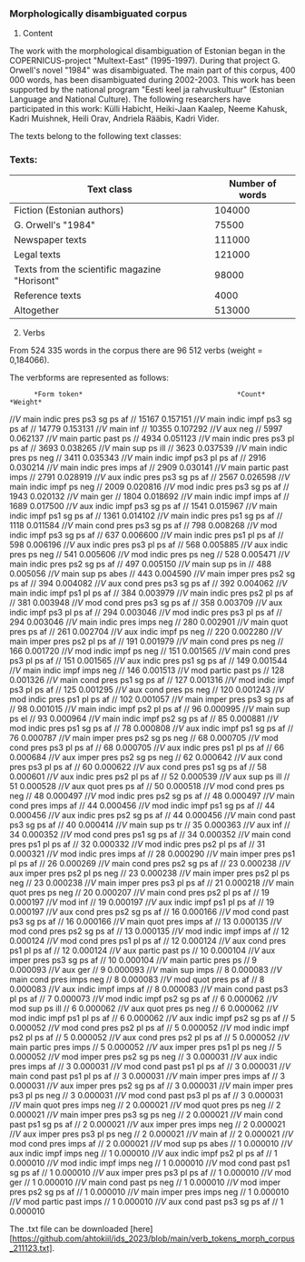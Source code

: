 ### Morphologically disambiguated corpus

1. Content

The work with the morphological disambiguation of Estonian began in the COPERNICUS-project "Multext-East" (1995-1997). During that project G. Orwell's novel "1984" was disambiguated. 
The main part of this corpus, 400 000 words, has been disambiguated during 2002-2003. This work has been supported by the national program "Eesti keel ja rahvuskultuur" 
(Estonian Language and National Culture). The following researchers have participated in this work: Külli Habicht, Heiki-Jaan Kaalep, Neeme Kahusk, Kadri Muishnek, 
Heili Orav, Andriela Rääbis, Kadri Vider.

The texts belong to the following text classes:

### Texts:

| Text class | Number of words |
|---------------------------------------|---------------|
| Fiction (Estonian authors) | 104000 |
| G. Orwell's "1984" | 75500 |
| Newspaper texts | 111000 |
| Legal texts | 121000 |
| Texts from the scientific magazine "Horisont" | 98000 |
| Reference texts | 4000 |
| Altogether | 513000 |

2. Verbs

From 524 335 words in the corpus there are 96 512 verbs (weight = 0,184066).

The verbforms are represented as follows:

          *Form token*                                      *Count*      *Weight*
          
//_V_ main indic pres ps3 sg ps af //             	 15167	  0.157151
//_V_ main indic impf ps3 sg ps af //             	 14779	  0.153131
//_V_ main inf //                                 	 10355	  0.107292
//_V_ aux neg //                                  	  5997	  0.062137
//_V_ main partic past ps //                      	  4934	  0.051123
//_V_ main indic pres ps3 pl ps af //             	  3693	  0.038265
//_V_ main sup ps ill //                          	  3623	  0.037539
//_V_ main indic pres ps neg //                   	  3411	  0.035343
//_V_ main indic impf ps3 pl ps af //             	  2916	  0.030214
//_V_ main indic pres imps af //                  	  2909	  0.030141
//_V_ main partic past imps //                    	  2791	  0.028919
//_V_ aux indic pres ps3 sg ps af //              	  2567	  0.026598
//_V_ main indic impf ps neg //                   	  2009	  0.020816
//_V_ mod indic pres ps3 sg ps af //              	  1943	  0.020132
//_V_ main ger //                                 	  1804	  0.018692
//_V_ main indic impf imps af //                  	  1689	  0.017500
//_V_ aux indic impf ps3 sg ps af //              	  1541	  0.015967
//_V_ main indic impf ps1 sg ps af //             	  1361	  0.014102
//_V_ main indic pres ps1 sg ps af //             	  1118	  0.011584
//_V_ main cond pres ps3 sg ps af //              	   798	  0.008268
//_V_ mod indic impf ps3 sg ps af //              	   637	  0.006600
//_V_ main indic pres ps1 pl ps af //             	   598	  0.006196
//_V_ aux indic pres ps3 pl ps af //              	   568	  0.005885
//_V_ aux indic pres ps neg //                    	   541	  0.005606
//_V_ mod indic pres ps neg //                    	   528	  0.005471
//_V_ main indic pres ps2 sg ps af //             	   497	  0.005150
//_V_ main sup ps in //                           	   488	  0.005056
//_V_ main sup ps abes //                         	   443	  0.004590
//_V_ main imper pres ps2 sg ps af //             	   394	  0.004082
//_V_ aux cond pres ps3 sg ps af //               	   392	  0.004062
//_V_ main indic impf ps1 pl ps af //             	   384	  0.003979
//_V_ main indic pres ps2 pl ps af //             	   381	  0.003948
//_V_ mod cond pres ps3 sg ps af //               	   358	  0.003709
//_V_ aux indic impf ps3 pl ps af //              	   294	  0.003046
//_V_ mod indic pres ps3 pl ps af //              	   294	  0.003046
//_V_ main indic pres imps neg //                 	   280	  0.002901
//_V_ main quot pres ps af //                     	   261	  0.002704
//_V_ aux indic impf ps neg //                    	   220	  0.002280
//_V_ main imper pres ps2 pl ps af //             	   191	  0.001979
//_V_ main cond pres ps neg //                    	   166	  0.001720
//_V_ mod indic impf ps neg //                    	   151	  0.001565
//_V_ main cond pres ps3 pl ps af //              	   151	  0.001565
//_V_ aux indic pres ps1 sg ps af //              	   149	  0.001544
//_V_ main indic impf imps neg //                 	   146	  0.001513
//_V_ mod partic past ps //                       	   128	  0.001326
//_V_ main cond pres ps1 sg ps af //              	   127	  0.001316
//_V_ mod indic impf ps3 pl ps af //              	   125	  0.001295
//_V_ aux cond pres ps neg //                     	   120	  0.001243
//_V_ mod indic pres ps1 pl ps af //              	   102	  0.001057
//_V_ main imper pres ps3 sg ps af //             	    98	  0.001015
//_V_ main indic impf ps2 pl ps af //             	    96	  0.000995
//_V_ main sup ps el //                           	    93	  0.000964
//_V_ main indic impf ps2 sg ps af //             	    85	  0.000881
//_V_ mod indic pres ps1 sg ps af //              	    78	  0.000808
//_V_ aux indic impf ps1 sg ps af //              	    76	  0.000787
//_V_ main imper pres ps2 sg ps neg //            	    68	  0.000705
//_V_ mod cond pres ps3 pl ps af //               	    68	  0.000705
//_V_ aux indic pres ps1 pl ps af //              	    66	  0.000684
//_V_ aux imper pres ps2 sg ps neg //             	    62	  0.000642
//_V_ aux cond pres ps3 pl ps af //               	    60	  0.000622
//_V_ aux cond pres ps1 sg ps af //               	    58	  0.000601
//_V_ aux indic pres ps2 pl ps af //              	    52	  0.000539
//_V_ aux sup ps ill //                           	    51	  0.000528
//_V_ aux quot pres ps af //                      	    50	  0.000518
//_V_ mod cond pres ps neg //                     	    48	  0.000497
//_V_ mod indic pres ps2 sg ps af //              	    48	  0.000497
//_V_ main cond pres imps af //                   	    44	  0.000456
//_V_ mod indic impf ps1 sg ps af //              	    44	  0.000456
//_V_ aux indic pres ps2 sg ps af //              	    44	  0.000456
//_V_ main cond past ps3 sg ps af //              	    40	  0.000414
//_V_ main sup ps tr //                           	    35	  0.000363
//_V_ aux inf //                                  	    34	  0.000352
//_V_ mod cond pres ps1 sg ps af //               	    34	  0.000352
//_V_ main cond pres ps1 pl ps af //              	    32	  0.000332
//_V_ mod indic pres ps2 pl ps af //              	    31	  0.000321
//_V_ mod indic pres imps af //                   	    28	  0.000290
//_V_ main imper pres ps1 pl ps af //             	    26	  0.000269
//_V_ main cond pres ps2 sg ps af //              	    23	  0.000238
//_V_ aux imper pres ps2 pl ps neg //             	    23	  0.000238
//_V_ main imper pres ps2 pl ps neg //            	    23	  0.000238
//_V_ main imper pres ps3 pl ps af //             	    21	  0.000218
//_V_ main quot pres ps neg //                    	    20	  0.000207
//_V_ main cond pres ps2 pl ps af //              	    19	  0.000197
//_V_ mod inf //                                  	    19	  0.000197
//_V_ aux indic impf ps1 pl ps af //              	    19	  0.000197
//_V_ aux cond pres ps2 sg ps af //               	    16	  0.000166
//_V_ mod cond past ps3 sg ps af //               	    16	  0.000166
//_V_ main quot pres imps af //                   	    13	  0.000135
//_V_ mod cond pres ps2 sg ps af //               	    13	  0.000135
//_V_ mod indic impf imps af //                   	    12	  0.000124
//_V_ mod cond pres ps1 pl ps af //               	    12	  0.000124
//_V_ aux cond pres ps1 pl ps af //               	    12	  0.000124
//_V_ aux partic past ps //                       	    10	  0.000104
//_V_ aux imper pres ps3 sg ps af //              	    10	  0.000104
//_V_ main partic pres ps //                      	     9	  0.000093
//_V_ aux ger //                                  	     9	  0.000093
//_V_ main sup imps //                            	     8	  0.000083
//_V_ main cond pres imps neg //                  	     8	  0.000083
//_V_ mod quot pres ps af //                      	     8	  0.000083
//_V_ aux indic impf imps af //                   	     8	  0.000083
//_V_ main cond past ps3 pl ps af //              	     7	  0.000073
//_V_ mod indic impf ps2 sg ps af //              	     6	  0.000062
//_V_ mod sup ps ill //                           	     6	  0.000062
//_V_ aux quot pres ps neg //                     	     6	  0.000062
//_V_ mod indic impf ps1 pl ps af //              	     6	  0.000062
//_V_ aux indic impf ps2 sg ps af //              	     5	  0.000052
//_V_ mod cond pres ps2 pl ps af //               	     5	  0.000052
//_V_ mod indic impf ps2 pl ps af //              	     5	  0.000052
//_V_ aux cond pres ps2 pl ps af //               	     5	  0.000052
//_V_ main partic pres imps //                    	     5	  0.000052
//_V_ aux imper pres ps1 pl ps neg //             	     5	  0.000052
//_V_ mod imper pres ps2 sg ps neg //             	     3	  0.000031
//_V_ aux indic pres imps af //                   	     3	  0.000031
//_V_ mod cond past ps1 pl ps af //               	     3	  0.000031
//_V_ main cond past ps1 pl ps af //              	     3	  0.000031
//_V_ main imper pres imps af //                  	     3	  0.000031
//_V_ aux imper pres ps2 sg ps af //              	     3	  0.000031
//_V_ main imper pres ps3 pl ps neg //            	     3	  0.000031
//_V_ mod cond past ps3 pl ps af //               	     3	  0.000031
//_V_ main quot pres imps neg //                  	     2	  0.000021
//_V_ mod quot pres ps neg //                     	     2	  0.000021
//_V_ main imper pres ps3 sg ps neg //            	     2	  0.000021
//_V_ main cond past ps1 sg ps af //              	     2	  0.000021
//_V_ aux imper pres imps neg //                  	     2	  0.000021
//_V_ aux imper pres ps3 pl ps neg //             	     2	  0.000021
//_V_ main af //                                  	     2	  0.000021
//_V_ mod cond pres imps af //                    	     2	  0.000021
//_V_ mod sup ps abes //                          	     1	  0.000010
//_V_ aux indic impf imps neg //                  	     1	  0.000010
//_V_ aux indic impf ps2 pl ps af //              	     1	  0.000010
//_V_ mod indic impf imps neg //                  	     1	  0.000010
//_V_ mod cond past ps1 sg ps af //               	     1	  0.000010
//_V_ aux imper pres ps3 pl ps af //              	     1	  0.000010
//_V_ mod ger //                                  	     1	  0.000010
//_V_ main cond past ps neg //                    	     1	  0.000010
//_V_ mod imper pres ps2 sg ps af //              	     1	  0.000010
//_V_ main imper pres imps neg //                 	     1	  0.000010
//_V_ mod partic past imps //                     	     1	  0.000010
//_V_ aux cond past ps3 sg ps af //               	     1	  0.000010

The .txt file can be downloaded [here][https://github.com/ahtokiil/ids_2023/blob/main/verb_tokens_morph_corpus_211123.txt].
